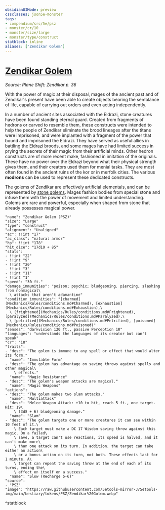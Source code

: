 ```yaml
---
obsidianUIMode: preview
cssclasses: json5e-monster
tags:
- compendium/src/5e/psz
- monster/cr/10
- monster/size/large
- monster/type/construct
statblock: inline
aliases: ["Zendikar Golem"]
---
```

# [Zendikar Golem](Mechanics\bestiary\construct/zendikar-golem-psz.md)
*Source: Plane Shift: Zendikar p. 36*  

With the power of magic at their disposal, mages of the ancient past and of Zendikar's present have been able to create objects bearing the semblance of life, capable of carrying out orders and even acting independently.

In a number of ancient sites associated with the Eldrazi, stone creatures have been found standing eternal guard. Created from fragments of hedrons or carved to resemble them, these constructs were intended to help the people of Zendikar eliminate the brood lineages after the titans were imprisoned, and were implanted with a fragment of the power that bound and imprisoned the Eldrazi. They have served as useful allies in battling the Eldrazi broods, and some mages have had limited success in prying the secrets of their magic from their artificial minds. Other hedron constructs are of more recent make, fashioned in imitation of the originals. These have no power over the Eldrazi beyond what their physical strength gives them, and their creators used them for menial tasks. They are most often found in the ancient ruins of the kor or in merfolk cities. The various **modrons** can be used to represent these dedicated constructs.

The golems of Zendikar are effectively artificial elementals, and can be represented by [stone golems](Mechanics/bestiary/construct/stone-golem.md). Mages fashion bodies from special stone and infuse them with the power of movement and limited understanding. Golems are rare and powerful, especially when shaped from stone that already possesses magical power.

```statblock
"name": "Zendikar Golem (PSZ)"
"size": "Large"
"type": "construct"
"alignment": "Unaligned"
"ac": !!int "17"
"ac_class": "natural armor"
"hp": !!int "178"
"hit_dice": "17d10 + 85"
"stats":
- !!int "22"
- !!int "9"
- !!int "20"
- !!int "3"
- !!int "11"
- !!int "1"
"speed": "30 ft."
"damage_immunities": "poison; psychic; bludgeoning, piercing, slashing from nonmagical\
  \ attacks that aren't adamantine"
"condition_immunities": "[charmed](Mechanics/Rules/conditions.md#Charmed), [exhaustion](Mechanics/Rules/conditions.md#Exhaustion),\
  \ [frightened](Mechanics/Rules/conditions.md#Frightened), [paralyzed](Mechanics/Rules/conditions.md#Paralyzed),\
  \ [petrified](Mechanics/Rules/conditions.md#Petrified), [poisoned](Mechanics/Rules/conditions.md#Poisoned)"
"senses": "darkvision 120 ft., passive Perception 10"
"languages": "understands the languages of its creator but can't speak"
"cr": "10"
"traits":
- "desc": "The golem is immune to any spell or effect that would alter its form."
  "name": "Immutable Form"
- "desc": "The golem has advantage on saving throws against spells and other magical\
    \ effects."
  "name": "Magic Resistance"
- "desc": "The golem's weapon attacks are magical."
  "name": "Magic Weapons"
"actions":
- "desc": "The golem makes two slam attacks."
  "name": "Multiattack"
- "desc": "Melee Weapon Attack: +10 to hit, reach 5 ft., one target. Hit: 19\
    \ (3d8 + 6) bludgeoning damage."
  "name": "Slam"
- "desc": "The golem targets one or more creatures it can see within 10 feet of it.\
    \ Each target must make a DC 17 Wisdom saving throw against this magic. On a failed\
    \ save, a target can't use reactions, its speed is halved, and it can't make more\
    \ than one attack on its turn. In addition, the target can take either an action\
    \ or a bonus action on its turn, not both. These effects last for 1 minute. A\
    \ target can repeat the saving throw at the end of each of its turns, ending the\
    \ effect on itself on a success."
  "name": "Slow (Recharge 5-6)"
"source":
- "PSZ"
"image": "https://raw.githubusercontent.com/5etools-mirror-3/5etools-img/main/bestiary/tokens/PSZ/Zendikar%20Golem.webp"
```
^statblock